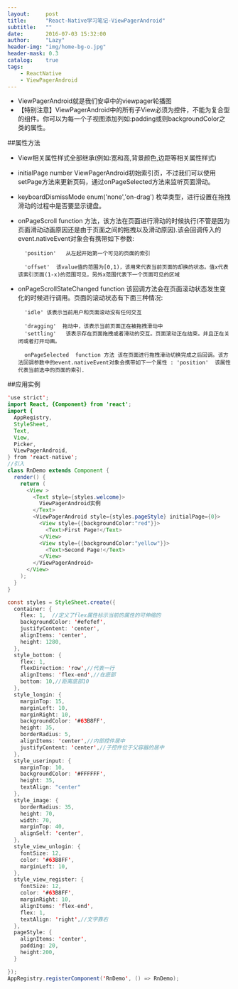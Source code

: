 ```yaml
---
layout:     post
title:      "React-Native学习笔记-ViewPagerAndroid"
subtitle:   ""
date:       2016-07-03 15:32:00
author:     "Lazy"
header-img: "img/home-bg-o.jpg"
header-mask: 0.3
catalog:    true
tags:
    - ReactNative
    - ViewPagerAndroid
---
```






- ViewPagerAndroid就是我们安卓中的viewpager轮播图
- 【特别注意】ViewPagerAndroid中的所有子View必须为<View>控件，不能为复合型的组件。你可以为每一个子视图添加列如:padding或则backgroundColor之类的属性。

##属性方法
- View相关属性样式全部继承(例如:宽和高,背景颜色,边距等相关属性样式)
- initialPage  number  ViewPagerAndroid初始索引页，不过我们可以使用setPage方法来更新页码，通过onPageSelected方法来监听页面滑动。
- keyboardDismissMode  enum('none','on-drag')  枚举类型，进行设置在拖拽滑动的过程中是否要显示键盘。
- onPageScroll  function 方法，该方法在页面进行滑动的时候执行(不管是因为页面滑动动画原因还是由于页面之间的拖拽以及滑动原因).该会回调传入的event.nativeEvent对象会有携带如下参数:

        'position'   从左起开始第一个可见的页面的索引

        'offset'  该value值的范围为[0,1)，该用来代表当前页面的却换的状态。值x代表该索引页面(1-x)的范围可见，另外x范围代表下一个页面可见的区域

- onPageScrollStateChanged  function 该回调方法会在页面滚动状态发生变化的时候进行调用。页面的滚动状态有下面三种情况:

        'idle' 该表示当前用户和页面滚动没有任何交互

        'dragging'  拖动中，该表示当前页面正在被拖拽滑动中
        'settling'   该表示存在页面拖拽或者滑动的交互。页面滚动正在结束。并且正在关闭或者打开动画。

        onPageSelected  function 方法 该在页面进行拖拽滑动切换完成之后回调。该方法回调参数中的event.nativeEvent对象会携带如下一个属性 : 'position'  该属性代表当前选中的页面的索引.


##应用实例


```java
'use strict';
import React, {Component} from 'react';
import {
  AppRegistry,
  StyleSheet,
  Text,
  View,
  Picker,
  ViewPagerAndroid,
} from 'react-native';
//引入
class RnDemo extends Component {
  render() {
    return (
      <View >
        <Text style={styles.welcome}>
          ViewPagerAndroid实例
        </Text>
        <ViewPagerAndroid style={styles.pageStyle} initialPage={0}>
          <View style={{backgroundColor:"red"}}>
            <Text>First Page!</Text>
          </View>
          <View style={{backgroundColor:"yellow"}}>
            <Text>Second Page!</Text>
          </View>
        </ViewPagerAndroid>
      </View>
    );
  }
}

const styles = StyleSheet.create({
  container: {
    flex: 1,  //定义了flex属性标示当前的属性的可伸缩的
    backgroundColor: '#efefef',
    justifyContent: 'center',
    alignItems: 'center',
    height: 1280,
  },
  style_bottom: {
    flex: 1,
    flexDirection: 'row',//代表一行
    alignItems: 'flex-end',//在底部
    bottom: 10,//距离底部10
  },
  style_longin: {
    marginTop: 15,
    marginLeft: 10,
    marginRight: 10,
    backgroundColor: '#63B8FF',
    height: 35,
    borderRadius: 5,
    alignItems: 'center',//内部控件居中
    justifyContent: 'center',//子控件位于父容器的居中
  },
  style_userinput: {
    marginTop: 10,
    backgroundColor: '#FFFFFF',
    height: 35,
    textAlign: "center"
  },
  style_image: {
    borderRadius: 35,
    height: 70,
    width: 70,
    marginTop: 40,
    alignSelf: 'center',
  },
  style_view_unlogin: {
    fontSize: 12,
    color: '#63B8FF',
    marginLeft: 10,
  },
  style_view_register: {
    fontSize: 12,
    color: '#63B8FF',
    marginRight: 10,
    alignItems: 'flex-end',
    flex: 1,
    textAlign: 'right',//文字靠右
  },
  pageStyle: {
    alignItems: 'center',
    padding: 20,
    height:200,
  }

});
AppRegistry.registerComponent('RnDemo', () => RnDemo);


```
